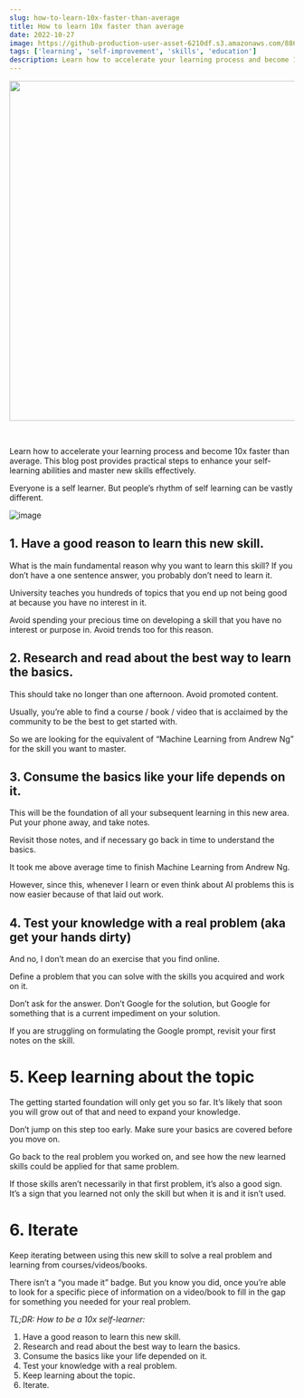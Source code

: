 ```yaml
---
slug: how-to-learn-10x-faster-than-average
title: How to learn 10x faster than average
date: 2022-10-27
image: https://github-production-user-asset-6210df.s3.amazonaws.com/88618738/280500003-e310841f-bc8b-433b-aa79-1debc6e40ef9.png
tags: ['learning', 'self-improvement', 'skills', 'education']
description: Learn how to accelerate your learning process and become 10x faster than average. This blog post provides practical steps to enhance your self-learning abilities and master new skills effectively.
---
```


<p align="center">
    <img width="600" src="https://github-production-user-asset-6210df.s3.amazonaws.com/88618738/280500003-e310841f-bc8b-433b-aa79-1debc6e40ef9.png"/>
</p>

<br />

Learn how to accelerate your learning process and become 10x faster than average. This blog post provides practical steps to enhance your self-learning abilities and master new skills effectively.

<!-- truncate -->

<div style={{borderTop: '1px solid #21af90', margin: '1.5em 0'}} />

Everyone is a self learner. But people’s rhythm of self learning can be vastly different.

![image](https://github.com/Meg1211/my-website/assets/88618738/e310841f-bc8b-433b-aa79-1debc6e40ef9)

## 1. Have a good reason to learn this new skill.

What is the main fundamental reason why you want to learn this skill? If you don’t have a one sentence answer, you probably don’t need to learn it.

University teaches you hundreds of topics that you end up not being good at because you have no interest in it.

Avoid spending your precious time on developing a skill that you have no interest or purpose in. Avoid trends too for this reason.

## 2. Research and read about the best way to learn the basics.

This should take no longer than one afternoon. Avoid promoted content.

Usually, you’re able to find a course / book / video that is acclaimed by the community to be the best to get started with.

So we are looking for the equivalent of “Machine Learning from Andrew Ng” for the skill you want to master.

## 3. Consume the basics like your life depends on it.

This will be the foundation of all your subsequent learning in this new area. Put your phone away, and take notes.

Revisit those notes, and if necessary go back in time to understand the basics.

It took me above average time to finish Machine Learning from Andrew Ng.

However, since this, whenever I learn or even think about AI problems this is now easier because of that laid out work.

## 4. Test your knowledge with a real problem (aka get your hands dirty)

And no, I don’t mean do an exercise that you find online.

Define a problem that you can solve with the skills you acquired and work on it.

Don’t ask for the answer. Don’t Google for the solution, but Google for something that is a current impediment on your solution.

If you are struggling on formulating the Google prompt, revisit your first notes on the skill.

# 5. Keep learning about the topic

The getting started foundation will only get you so far. It’s likely that soon you will grow out of that and need to expand your knowledge.

Don’t jump on this step too early. Make sure your basics are covered before you move on.

Go back to the real problem you worked on, and see how the new learned skills could be applied for that same problem.

If those skills aren’t necessarily in that first problem, it’s also a good sign. It’s a sign that you learned not only the skill but when it is and it isn’t used.

# 6. Iterate

Keep iterating between using this new skill to solve a real problem and learning from courses/videos/books.

There isn’t a “you made it” badge. But you know you did, once you’re able to look for a specific piece of information on a video/book to fill in the gap for something you needed for your real problem.

_TL;DR: How to be a 10x self-learner:_

1. Have a good reason to learn this new skill.
2. Research and read about the best way to learn the basics.
3. Consume the basics like your life depended on it.
4. Test your knowledge with a real problem.
5. Keep learning about the topic.
6. Iterate.

